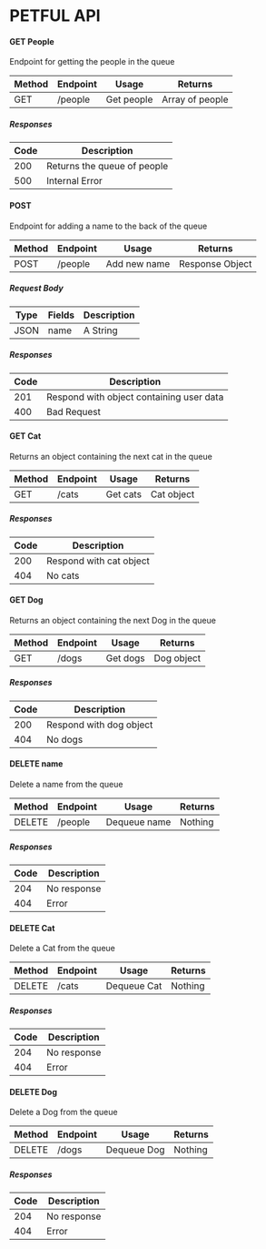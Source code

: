# PETFUL API

#### GET People

Endpoint for getting the people in the queue

| Method | Endpoint | Usage      | Returns         |
| ------ | -------- | ---------- | --------------- |
| GET    | /people  | Get people | Array of people |

##### Responses

| Code | Description                 |
| ---- | --------------------------- |
| 200  | Returns the queue of people |
| 500  | Internal Error              |

#### POST

Endpoint for adding a name to the back of the queue

| Method | Endpoint | Usage        | Returns         |
| ------ | -------- | ------------ | --------------- |
| POST   | /people  | Add new name | Response Object |

##### Request Body

| Type | Fields | Description |
| ---- | ------ | ----------- |
| JSON | name   | A String    |

##### Responses

| Code | Description                              |
| ---- | ---------------------------------------- |
| 201  | Respond with object containing user data |
| 400  | Bad Request                              |

#### GET Cat

Returns an object containing the next cat in the queue

| Method | Endpoint | Usage    | Returns    |
| ------ | -------- | -------- | ---------- |
| GET    | /cats    | Get cats | Cat object |

##### Responses

| Code | Description             |
| ---- | ----------------------- |
| 200  | Respond with cat object |
| 404  | No cats                 |

#### GET Dog

Returns an object containing the next Dog in the queue

| Method | Endpoint | Usage    | Returns    |
| ------ | -------- | -------- | ---------- |
| GET    | /dogs    | Get dogs | Dog object |

##### Responses

| Code | Description             |
| ---- | ----------------------- |
| 200  | Respond with dog object |
| 404  | No dogs                 |

#### DELETE name

Delete a name from the queue

| Method | Endpoint | Usage        | Returns |
| ------ | -------- | ------------ | ------- |
| DELETE | /people  | Dequeue name | Nothing |

##### Responses

| Code | Description |
| ---- | ----------- |
| 204  | No response |
| 404  | Error       |

#### DELETE Cat

Delete a Cat from the queue

| Method | Endpoint | Usage       | Returns |
| ------ | -------- | ----------- | ------- |
| DELETE | /cats    | Dequeue Cat | Nothing |

##### Responses

| Code | Description |
| ---- | ----------- |
| 204  | No response |
| 404  | Error       |

#### DELETE Dog

Delete a Dog from the queue

| Method | Endpoint | Usage       | Returns |
| ------ | -------- | ----------- | ------- |
| DELETE | /dogs    | Dequeue Dog | Nothing |

##### Responses

| Code | Description |
| ---- | ----------- |
| 204  | No response |
| 404  | Error       |
